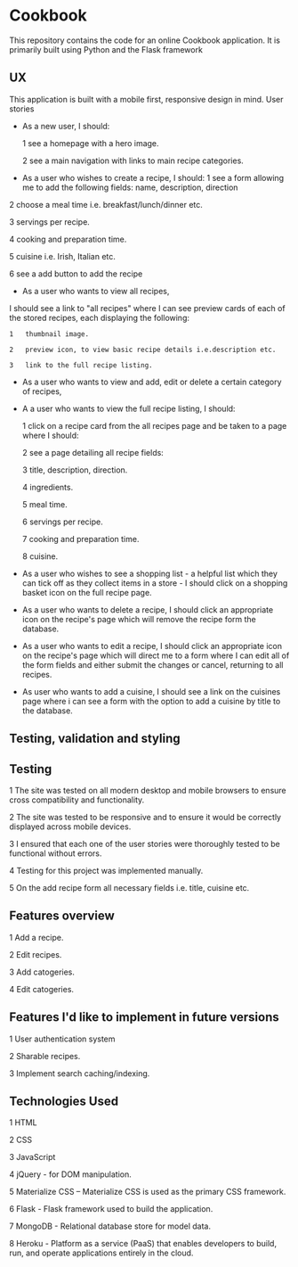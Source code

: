  # Cookbook #
This repository contains the code for an online Cookbook application. It is primarily built using Python and the Flask framework
## UX ##
This application is built with a mobile first, responsive design in mind.
User stories
* As a new user, I should:

   1	see a homepage with a hero image.

   2	see a main navigation with links to main recipe categories.

*	As a user who wishes to create a recipe, I should:
   1	see a form allowing me to add the following fields:
	       name, description, direction

   2	choose a meal time i.e. breakfast/lunch/dinner etc.

   3	servings per recipe.

   4	cooking and preparation time.

   5 	cuisine i.e. Irish, Italian etc.

   6	see a add button to add the recipe

*	As a user who wants to view all recipes, 

  I should see a link to "all recipes" where I can see preview cards of each of the stored recipes, each displaying the following:
  
    1	thumbnail image.
    
    2	preview icon, to view basic recipe details i.e.description etc.
    
    3	link to the full recipe listing.

*	As a user who wants to view  and add, edit or delete a certain category of recipes, 

*	A a user who wants to view the full recipe listing, I should:

    1	click on a recipe card from the all recipes page and be taken to a page where I should:
    
    2	see a page detailing all recipe fields:
    
    3	title, description, direction.
    
    4	ingredients.
    
    5	meal time.
    
    6	servings per recipe.
    
    7	cooking and preparation time.
    
    8	cuisine.


*	As a user who wishes to see a shopping list - a helpful list which they can tick off as they collect items in a store - I should click on a shopping basket icon on the full recipe page.

*	As a user who wants to delete a recipe, I should click an appropriate icon on the recipe's page which will remove the recipe form the database.

*	As a user who wants to edit a recipe, I should click an appropriate icon on the recipe's page which will direct me to a form where I can edit all of the form fields and either submit the changes or cancel, returning to all recipes.

*	As user who wants to add a cuisine, I should see a link on the cuisines page where i can see a form with the option to add a cuisine by title to the database.

## Testing, validation and styling ##

 ## Testing ##
 
   1	The site was tested on all modern desktop and mobile browsers to ensure cross compatibility and functionality.
   
   2	The site was tested to be responsive and to ensure it would be correctly displayed across mobile devices.
   
   3	I ensured that each one of the user stories were thoroughly tested to be functional without errors.
   
   4	Testing for this project was implemented manually. 
   
   5	On the add recipe form all necessary fields i.e. title, cuisine etc. 

## Features overview ##

   1	Add a recipe.
   
   2	Edit recipes.
   
   3	Add catogeries.
   
   4	Edit catogeries.
   
## Features I'd like to implement in future versions ##

   1	User authentication system
   
   2	Sharable recipes.
   
   3	Implement search caching/indexing.
   
## Technologies Used ##

  1	HTML
  
  2	CSS
  
  3	JavaScript
  
  4	jQuery - for DOM manipulation.
  
  5	Materialize CSS – Materialize CSS is used as the primary CSS framework.
  
  6	Flask - Flask framework used to build the application.
  
  7	MongoDB - Relational database store for model data.
  
  8	Heroku - Platform as a service (PaaS) that enables developers to build, run, and operate applications entirely in the cloud.
